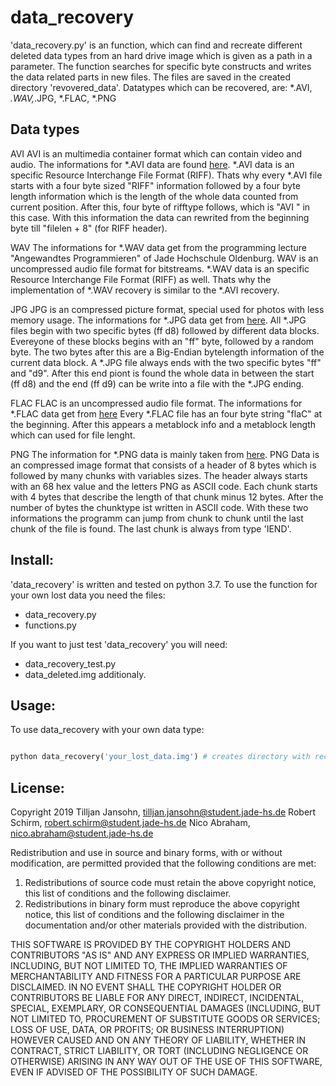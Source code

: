 # data_recovery

'data_recovery.py' is an function, which can find and recreate different deleted data types from an hard drive image which is 
given as a path in a parameter. The function searches for specific byte constructs and writes the data related parts in new 
files. The files are saved in the created directory 'revovered_data'.
Datatypes which can be recovered, are: *.AVI, *.WAV,*.JPG, *.FLAC, *.PNG

## Data types

AVI
AVI is an multimedia container format which can contain video and audio.
The informations for *.AVI data are found [here](https://en.wikipedia.org/wiki/Resource_Interchange_File_Format).
*.AVI data is an specific Resource Interchange File Format (RIFF). Thats why every *.AVI file starts with a
four byte sized "RIFF" information followed by a four byte length information which is the length of the whole data counted
from current position. After this, four byte of rifftype follows, which is "AVI " in this case. With this information the data 
can rewrited from the beginning byte till "filelen + 8" (for RIFF header). 

WAV
The informations for *.WAV data get from the programming lecture "Angewandtes Programmieren" of Jade Hochschule Oldenburg.
WAV is an uncompressed audio file format for bitstreams.
*.WAV data is an specific Resource Interchange File Format (RIFF) as well. Thats why the implementation of *.WAV recovery is similar
to the *.AVI recovery.

JPG
JPG is an compressed picture format, special used for photos with less memory usage.
The informations for *.JPG data get from [here](https://stackoverflow.com/questions/4585527/detect-eof-for-jpg-images?answertab=votes#).
All *.JPG files begin with two specific bytes (ff d8) followed by different data blocks. Evereyone of these blocks begins with
an "ff" byte, followed by a random byte. The two bytes after this are a Big-Endian bytelength information of the current data block.
A *.JPG file always ends with the two specific bytes "ff" and "d9". After this end piont is found the whole data in between the start
(ff d8) and the end (ff d9) can be write into a file with the *.JPG ending.

FLAC
FLAC is an uncompressed audio file format.
The informations for *.FLAC data get from [here](https://xiph.org/flac/documentation_format_overview.html)
Every *.FLAC file has an four byte string "flaC" at the beginning. After this appears a metablock info and a metablock length which can
used for file lenght. 

PNG
The information for *.PNG data is mainly taken from [here](https://www.w3.org/TR/PNG-Structure.html).
PNG Data is an compressed image format that consists 
of a header of 8 bytes which is followed by many 
chunks with variables sizes. The header always starts 
with an 68 hex value and the letters PNG as ASCII 
code. Each chunk starts with 4 bytes that describe the 
length of that chunk minus 12 bytes. After the number 
of bytes the chunktype ist written in ASCII code. With 
these two informations the programm can jump from 
chunk to chunk until the last chunk of the file is 
found. The last chunk is always from type 'IEND'. 


## Install:
'data_recovery' is written and tested on python 3.7. To use the function for your own lost data you need the files:
- data_recovery.py
- functions.py

If you want to just test 'data_recovery' you will need:
- data_recovery_test.py
- data_deleted.img 
additionaly.

## Usage:
To use data_recovery with your own data type:

```python

python data_recovery('your_lost_data.img') # creates directory with recovered data

```

## License:
Copyright 2019 Tilljan Jansohn, 
tilljan.jansohn@student.jade-hs.de
               Robert Schirm, 
			   robert.schirm@student.jade-hs.de
               Nico Abraham, 
			   nico.abraham@student.jade-hs.de 

Redistribution and use in source and binary forms, with or without 
modification, are permitted provided that the following conditions are met:
1. Redistributions of source code must retain the above copyright notice, 
this list of conditions and the following disclaimer.
2. Redistributions in binary form must reproduce the above copyright 
notice, this list of conditions and the following disclaimer in the 
documentation and/or other materials provided with the distribution.

THIS SOFTWARE IS PROVIDED BY THE COPYRIGHT HOLDERS AND CONTRIBUTORS 
"AS IS" AND ANY EXPRESS OR IMPLIED WARRANTIES, INCLUDING, BUT NOT LIMITED
TO, THE IMPLIED WARRANTIES OF MERCHANTABILITY AND FITNESS FOR A PARTICULAR
PURPOSE ARE DISCLAIMED. IN NO EVENT SHALL THE COPYRIGHT HOLDER OR 
CONTRIBUTORS BE LIABLE FOR ANY DIRECT, INDIRECT, INCIDENTAL, SPECIAL,
EXEMPLARY, OR CONSEQUENTIAL DAMAGES (INCLUDING, BUT NOT LIMITED TO, 
PROCUREMENT OF SUBSTITUTE GOODS OR SERVICES; LOSS OF USE, DATA, OR 
PROFITS; OR BUSINESS INTERRUPTION) HOWEVER CAUSED AND ON ANY THEORY OF
LIABILITY, WHETHER IN CONTRACT, STRICT LIABILITY, OR TORT (INCLUDING
NEGLIGENCE OR OTHERWISE) ARISING IN ANY WAY OUT OF THE USE OF THIS
SOFTWARE, EVEN IF ADVISED OF THE POSSIBILITY OF SUCH DAMAGE.
		